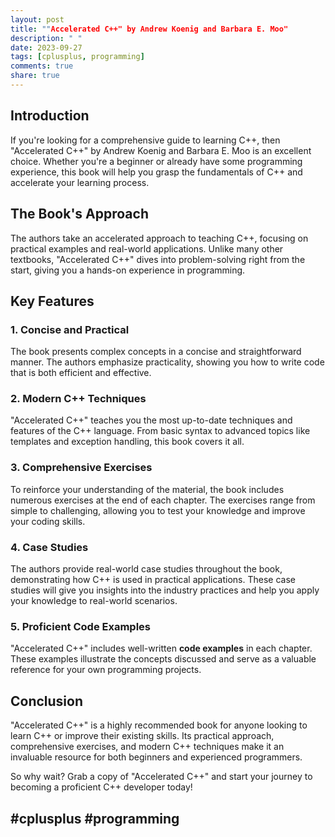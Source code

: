 ```yaml
---
layout: post
title: ""Accelerated C++" by Andrew Koenig and Barbara E. Moo"
description: " "
date: 2023-09-27
tags: [cplusplus, programming]
comments: true
share: true
---
```


## Introduction

If you're looking for a comprehensive guide to learning C++, then "Accelerated C++" by Andrew Koenig and Barbara E. Moo is an excellent choice. Whether you're a beginner or already have some programming experience, this book will help you grasp the fundamentals of C++ and accelerate your learning process.

## The Book's Approach

The authors take an accelerated approach to teaching C++, focusing on practical examples and real-world applications. Unlike many other textbooks, "Accelerated C++" dives into problem-solving right from the start, giving you a hands-on experience in programming.

## Key Features

### 1. Concise and Practical

The book presents complex concepts in a concise and straightforward manner. The authors emphasize practicality, showing you how to write code that is both efficient and effective.

### 2. Modern C++ Techniques

"Accelerated C++" teaches you the most up-to-date techniques and features of the C++ language. From basic syntax to advanced topics like templates and exception handling, this book covers it all.

### 3. Comprehensive Exercises

To reinforce your understanding of the material, the book includes numerous exercises at the end of each chapter. The exercises range from simple to challenging, allowing you to test your knowledge and improve your coding skills.

### 4. Case Studies

The authors provide real-world case studies throughout the book, demonstrating how C++ is used in practical applications. These case studies will give you insights into the industry practices and help you apply your knowledge to real-world scenarios.

### 5. Proficient Code Examples

"Accelerated C++" includes well-written **code examples** in each chapter. These examples illustrate the concepts discussed and serve as a valuable reference for your own programming projects.

## Conclusion

"Accelerated C++" is a highly recommended book for anyone looking to learn C++ or improve their existing skills. Its practical approach, comprehensive exercises, and modern C++ techniques make it an invaluable resource for both beginners and experienced programmers.

So why wait? Grab a copy of "Accelerated C++" and start your journey to becoming a proficient C++ developer today! 

## #cplusplus #programming